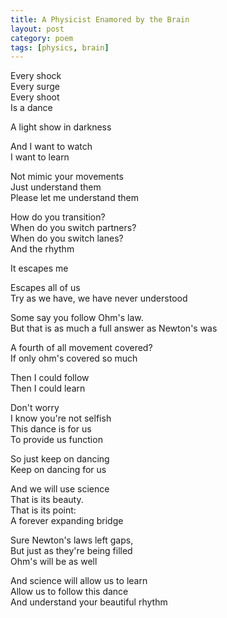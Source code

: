 ```yaml
---
title: A Physicist Enamored by the Brain
layout: post
category: poem
tags: [physics, brain]
---
```


Every shock<br>
Every surge<br>
Every shoot<br>
Is a dance<br>

A light show in darkness<br>

And I want to watch<br>
I want to learn

Not mimic your movements<br>
Just understand them<br>
Please let me understand them<br>

How do you transition?<br>
When do you switch partners?<br>
When do you switch lanes?<br>
And the rhythm

It escapes me<br>

Escapes all of us<br>
Try as we have, we have never understood<br>

Some say you follow Ohm's law.<br>
But that is as much a full answer as Newton's was<br>

A fourth of all movement covered?<br>
If only ohm's covered so much<br>

Then I could follow<br>
Then I could learn<br>

Don't worry<br>
I know you're not selfish<br>
This dance is for us<br>
To provide us function<br>

So just keep on dancing<br>
Keep on dancing for us<br>

And we will use science<br>
That is its beauty.<br>
That is its point:<br>
A forever expanding bridge<br>

Sure Newton's laws left gaps,<br>
But just as they're being filled<br>
Ohm's will be as well <br>

And science will allow us to learn<br>
Allow us to follow this dance<br>
And understand your beautiful rhythm<br>
